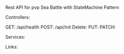 Rest API for pvp Sea Battle with StateMachine Pattern

Controllers: 

GET: /api/health
POST: /api/init
Delete:
PUT:
PATCH:

Services:


Links:

